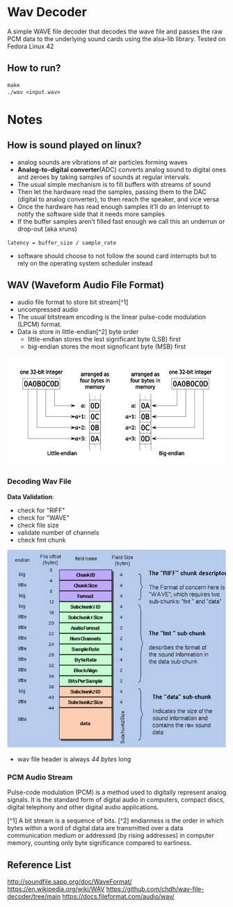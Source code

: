 # Wav Decoder

A simple WAVE file decoder that decodes the wave file and passes the raw PCM data to the underlying sound cards using the alsa-lib library.
Tested on Fedora Linux 42

## How to run?

```shell
make
./wav <input.wav>
```

# Notes
## How is sound played on linux?

- analog sounds are vibrations of air particles forming waves
- **Analog-to-digital converter**(ADC) converts analog sound to digital ones and zeroes by taking samples of sounds at regular intervals.
- The usual simple mechanism is to fill buffers with streams of sound
- Then let the hardware read the samples, passing them to the DAC (digital to analog converter), to then reach the speaker, and vice versa
- Once the hardware has read enough samples it’ll do an interrupt to notify the software side that it needs more samples
- If the buffer samples aren’t filled fast enough we call this an underrun or drop-out (aka xruns)

`latency = buffer_size / sample_rate`

- software should choose to not follow the sound card interrupts but to rely on the operating system scheduler instead

## WAV (Waveform Audio File Format)

- audio file format to store bit stream[^1]
- uncompressed audio
- The usual bitstream encoding is the linear pulse-code modulation (LPCM) format.
- Data is store in little-endian[^2] byte order
    - little-endian stores the lest significant byte (LSB) first
    - big-endian stores the most signoficant byte (MSB) first

<img src="./img/32bit-Endianess.png" alt="Diagram demostrating big- vs little-endianness">

### Decoding Wav File

**Data Validation**:

- check for "RIFF"
- check for "WAVE"
- check file size
- validate number of channels
- check fmt chunk

<img src="./img/wav_header.png" alt="Image of the WAV file format header">

- wav file header is always *44 bytes* long

### PCM Audio Stream

Pulse-code modulation (PCM) is a method used to digitally represent analog signals. It is the standard form of digital audio in computers, compact discs, digital telephony and other digital audio applications.

[^1] A bit stream is a sequence of bits.
[^2] endianness is the order in which bytes within a word of digital data are transmitted over a data communication medium or addressed (by rising addresses) in computer memory, counting only byte significance compared to earliness.


## Reference List
http://soundfile.sapp.org/doc/WaveFormat/
https://en.wikipedia.org/wiki/WAV
https://github.com/chdh/wav-file-decoder/tree/main
https://docs.fileformat.com/audio/wav/
